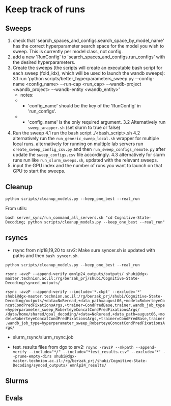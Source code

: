 # Keep track of runs

## Sweeps

1. check that 'search_spaces_and_configs.search_space_by_model_name' has the correct hyperparameter search space for the model you wish to sweep.
This is currently per model class, not config.
2. add a new 'RunConfig' to 'search_spaces_and_configs.run_configs' with the desired hyperparameters.
3. Create the sweeps (the scripts will create an executable bash script for each sweep (fold_idx), which will be used to launch the wandb sweeps):
    3.1 run 'python scripts/better_hyperparameters_sweep.py --config-name <config_name> --run-cap <run_cap> --wandb-project <wandb_project> --wandb-entity <wandb_entity>'
    * notes:
    * * 'config_name' should be the key of the 'RunConfig' in 'run_configs'.
    * * 'config_name' is the only required argument.
    3.2 Alternatively run `sweep_wrapper.sh` (set slurm to true or false)
4. Run the sweep
    4.1 run the bash script ./<bash_script>.sh
    4.2 alternatively run the `run_generic_sweep_local.sh` wrapper for multiple local runs.
    alternatively for running on multiple lab servers run `create_sweep_config_csv.py` and then `run_sweep_configs_remote.py` after update the `sweep_configs.csv` file accordingly.
    4.3 alternatively for slurm runs run like `run_slurm_sweeps.sh`, updated with the relevant sweeps.
5. input the GPU index and the number of runs you want to launch on that GPU to start the sweeps.

## Cleanup

`python scripts/cleanup_models.py --keep_one_best --real_run`

From utils:

`bash server_sync/run_command_all_servers.sh "cd Cognitive-State-Decoding; python scripts/cleanup_models.py --keep_one_best --real_run"`

## rsyncs

* rsync from nlp18,19,20 to srv2:
Make sure syncer.sh is updated with paths and then `bash syncer.sh`.

`python scripts/cleanup_models.py --keep_one_best --real_run`

`rsync -avzP --append-verify emnlp24_outputs/outputs/ shubi@dgx-master.technion.ac.il:/rg/berzak_prj/shubi/Cognitive-State-Decoding/synced_outputs/`

`rsync -avzP --append-verify --include='*.ckpt' --exclude='*' shubi@dgx-master.technion.ac.il:/rg/berzak_prj/shubi/Cognitive-State-Decoding/outputs/+data=NoReread,+data_path=august06,+model=RoberteyeConcatCondPredFixationsArgs,+trainer=CondPredBase,trainer.wandb_job_type=hyperparameter_sweep_RoberteyeConcatCondPredFixationsArgs/ /data/home/shared/goal_decoding/+data=NoReread,+data_path=august06,+model=RoberteyeConcatCondPredFixationsArgs,+trainer=CondPredBase,trainer.wandb_job_type=hyperparameter_sweep_RoberteyeConcatCondPredFixationsArgs/`


* slurm_rsync/slurm_rsync.job

* test_results files from dgx to srv2:
`rsync -ravzP --mkpath --append-verify --include="*/" --include="*test_results.csv" --exclude='*' --prune-empty-dirs shubi@dgx-master.technion.ac.il:/rg/berzak_prj/shubi/Cognitive-State-Decoding/synced_outputs/ emnlp24_results/`

## Slurms


## Evals
